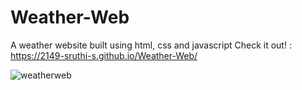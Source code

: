 # Weather-Web
A weather website built using html, css and javascript
Check it out! : https://2149-sruthi-s.github.io/Weather-Web/

![weatherweb](https://user-images.githubusercontent.com/129876043/229839010-01cf4ebe-9180-4c24-a1d5-9e90142c476a.jpg)
